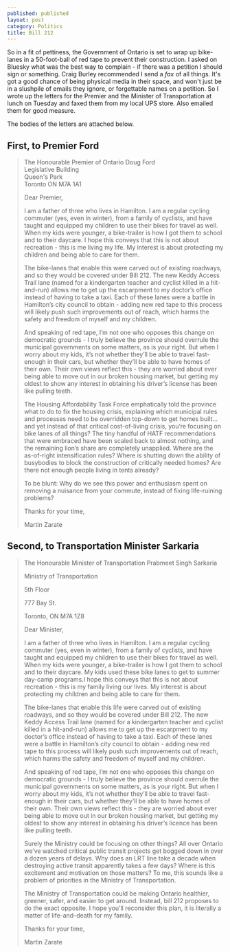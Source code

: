 ```yaml
---
published: published 
layout: post 
category: Politics
title: Bill 212
---
```


So in a fit of pettiness, the Government of Ontario is set to wrap up bike-lanes
in a 50-foot-ball of red tape to prevent their construction.  I asked on Bluesky
what was the best way to complain - if there was a petition I should sign or
something.  Craig Burley recommended I send a _fax_ of all things.  It's got a
good chance of being physical media in their space, and won't just be in a
slushpile of emails they ignore, or forgettable names on a petition.  So I wrote
up the letters for the Premier and the Minister of Transportation at lunch on
Tuesday and faxed them from my local UPS store.  Also emailed them for good measure.

The bodies of the letters are attached below.

<!--excerpt-->

## First, to Premier Ford

> The Honourable Premier of Ontario Doug Ford  
> Legislative Building  
> Queen's Park  
> Toronto ON M7A 1A1  
>
> Dear Premier,
>
> I am a father of three who lives in Hamilton. I am a regular cycling commuter
> (yes, even in winter), from a family of cyclists, and have taught and equipped
> my children to use their bikes for travel as well. When my kids were younger, a
> bike-trailer is how I got them to school and to their daycare. I hope this
> conveys that this is not about recreation - this is me living my life.  My
> interest is about protecting my children and being able to care for them.
> 
> The bike-lanes that enable this were carved out of existing roadways, and so
> they would be covered under Bill 212. The new Keddy Access Trail lane (named for
> a kindergarten teacher and cyclist killed in a hit-and-run) allows me to get up
> the escarpment to my doctor’s office instead of having to take a taxi. Each of
> these lanes were a battle in Hamilton’s city council to obtain - adding new red
> tape to this process will likely push such improvements out of reach, which
> harms the safety and freedom of myself and my children.
> 
> And speaking of red tape, I’m not one who opposes this change on democratic
> grounds - I truly believe the province should overrule the municipal governments
> on some matters, as is your right.  But when I worry about my kids, it’s not
> whether they’ll be able to travel fast-enough in their cars, but whether they’ll
> be able to have homes of their own. Their own views reflect this - they are
> worried about ever being able to move out in our broken housing market, but
> getting my oldest to show any interest in obtaining his driver’s license has
> been like pulling teeth.
> 
> The Housing Affordability Task Force emphatically told the province what to do
> to fix the housing crisis, explaining which municipal rules and processes need
> to be overridden top-down to get homes built… and yet instead of that critical
> cost-of-living crisis, you’re focusing on bike lanes of all things?  The tiny
> handful of HATF recommendations that were embraced have been scaled back to
> almost nothing, and the remaining lion’s share are completely unapplied.  Where
> are the as-of-right intensification rules?  Where is shutting down the ability
> of busybodies to block the construction of critically needed homes?  Are there
> not enough people living in tents already?
> 
> To be blunt: Why do we see this power and enthusiasm spent on removing a
> nuisance from your commute, instead of fixing life-ruining problems?
> 
> Thanks for your time,
> 
> 
> Martin Zarate

## Second, to Transportation Minister Sarkaria

> The Honourable Minister of Transportation Prabmeet Singh Sarkaria
> 
> Ministry of Transportation
> 
> 5th Floor
> 
> 777 Bay St.
> 
> Toronto, ON M7A 1Z8
> 
> Dear Minister,
> 
> I am a father of three who lives in Hamilton. I am a regular cycling commuter
> (yes, even in winter), from a family of cyclists, and have taught and equipped
> my children to use their bikes for travel as well. When my kids were younger, a
> bike-trailer is how I got them to school and to their daycare. My kids used
> these bike lanes to get to summer day-camp programs.I hope this conveys that
> this is not about recreation - this is my family living our lives. My interest
> is about protecting my children and being able to care for them.
> 
> The bike-lanes that enable this life were carved out of existing roadways, and
> so they would be covered under Bill 212. The new Keddy Access Trail lane (named
> for a kindergarten teacher and cyclist killed in a hit-and-run) allows me to
> get up the escarpment to my doctor’s office instead of having to take a taxi.
> Each of these lanes were a battle in Hamilton’s city council to obtain - adding
> new red tape to this process will likely push such improvements out of reach,
> which harms the safety and freedom of myself and my children.
> 
> And speaking of red tape, I’m not one who opposes this change on democratic
> grounds - I truly believe the province should overrule the municipal
> governments on some matters, as is your right. But when I worry about my kids,
> it’s not whether they’ll be able to travel fast-enough in their cars, but
> whether they’ll be able to have homes of their own. Their own views reflect
> this - they are worried about ever being able to move out in our broken housing
> market, but getting my oldest to show any interest in obtaining his driver’s
> licence has been like pulling teeth.
> 
> 
> Surely the Ministry could be focusing on other things? All over Ontario we’ve
> watched critical public transit projects get bogged down in over a dozen years
> of delays. Why does an LRT line take a decade when destroying active transit
> apparently takes a few days? Where is this excitement and motivation on those
> matters? To me, this sounds like a problem of priorities in the Ministry of
> Transportation.
> 
> The Ministry of Transportation could be making Ontario healthier, greener,
> safer, and easier to get around. Instead, bill 212 proposes to do the exact
> opposite.  I hope you’ll reconsider this plan, it is literally a matter of
> life-and-death for my family.
> 
> Thanks for your time,
> 
> 
> Martin Zarate